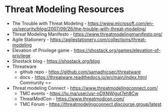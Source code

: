 Threat Modeling Resources
==
- The Trouble with Threat Modeling - https://www.microsoft.com/en-us/security/blog/2007/09/26/the-trouble-with-threat-modeling/
- Threat Modeling Manifesto - https://www.threatmodelingmanifesto.org/
- Agile Stationery - https://agilestationery.com/collections/threat-modeling
- Elevation of Privilege game - https://shostack.org/games/elevation-of-privilege
- Shostack blog - https://shostack.org/blog
- Threatware
    - github repo - https://github.com/samadhicsec/threatware
    - docs - https://threatware.readthedocs.io/en/main/index.html
Community
==
- Threat modeling Connect - https://www.threatmodelingconnect.com/
    - TMC events - https://lu.ma/user/usr-nDXNWlgut7eh8Cw
    - ThreatModCon - https://www.threatmodcon.com/
    - TMC Forum - https://threatmodelingconnect.discourse.group/latest
